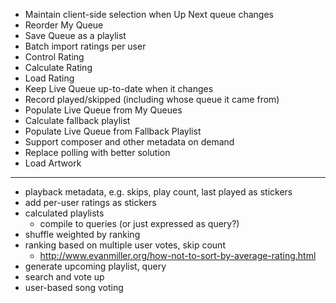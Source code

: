 * Maintain client-side selection when Up Next queue changes
* Reorder My Queue
* Save Queue as a playlist
* Batch import ratings per user
* Control Rating
* Calculate Rating
* Load Rating
* Keep Live Queue up-to-date when it changes
* Record played/skipped (including whose queue it came from)
* Populate Live Queue from My Queues
* Calculate fallback playlist
* Populate Live Queue from Fallback Playlist
* Support composer and other metadata on demand
* Replace polling with better solution
* Load Artwork

---

* playback metadata, e.g. skips, play count, last played as stickers
* add per-user ratings as stickers
* calculated playlists
	* compile to queries (or just expressed as query?)
* shuffle weighted by ranking
* ranking based on multiple user votes, skip count
	* http://www.evanmiller.org/how-not-to-sort-by-average-rating.html
* generate upcoming playlist, query
* search and vote up
* user-based song voting